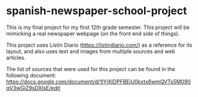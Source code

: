 # spanish-newspaper-school-project
This is my final project for my first 12th grade semester. This project will be mimicking a real newspaper webpage (on the front end side of things).

This project uses Listin Diario (https://listindiario.com/) as a reference for its layout, and also uses text and images from multiple sources and web articles.

The list of sources that were used for this project can be found in the following document: https://docs.google.com/document/d/1lYjXIDPFBEjU0kxtx6wmQVTs5M090qV3wGiZ9sDXIsE/edit


